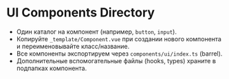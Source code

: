 ﻿# UI Components Directory

- Один каталог на компонент (например, `button`, `input`).
- Копируйте `_template/Component.vue` при создании нового компонента и переименовывайте класс/название.
- Все компоненты экспортируем через `components/ui/index.ts` (barrel).
- Дополнительные вспомогательные файлы (hooks, types) храните в подпапках компонента.

